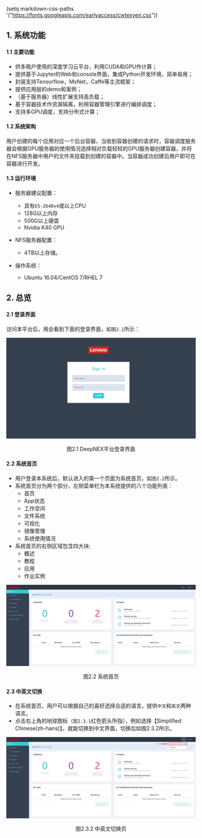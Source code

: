 
(setq markdown-css-paths '("https://fonts.googleapis.com/earlyaccess/cwtexyen.css"))

## 1. 系统功能

#### 1.1 主要功能

- 供多租户使用的深度学习云平台，利用CUDA和GPU作计算；
- 提供基于Jupyter的Web和console界面，集成Python开发环境，简单易用；
- 封装支持Tensorflow，MxNet，Caffe等主流框架；
- 提供应用层的demo和案例；
- （基于服务器）线性扩展支持高负载；
- 基于容器技术作资源隔离，利用容器管理引擎进行编排调度；
- 支持多GPU调度，支持分布式计算；

#### 1.2 系统架构

用户创建的每个应用对应一个后台容器，当收到容器创建的请求时，容器调度服务器会根据GPU服务器的使用情况选择相对负载较轻的GPU服务器创建容器，并将在NFS服务器中用户的文件夹挂载到创建的容器中。当容器成功创建后用户即可在容器进行开发。

#### 1.3 运行环境

+ 服务器建议配置：
    - 具有`E5-2640v4`或以上CPU
    - 128G以上内存
    - 500G以上硬盘
    - Nvidia K40 GPU

+ NFS服务器配置：
    - 4TB以上存储。

+ 操作系统：
    - Ubuntu 16.04/CentOS 7/RHEL 7

## 2. 总览
#### 2.1 登录界面

访问本平台后，用会看到下面的登录界面，如`图2.1`所示：

![](./login.png)
<p align="center">图2.1 DeepNEX平台登录界面</p>


#### 2.2 系统首页

- 用户登录本系统后，默认进入的第一个页面为系统首页，如`图2.2`所示。
- 系统首页分为两个部分，左侧菜单栏为本系统提供的八个功能列表：
    - 首页
    - App状态
    - 工作空间
    - 文件系统
    - 可视化
    - 镜像管理
    - 系统使用情况
- 系统首页的右侧区域包含四大块:
    - 概述
    - 教程
    - 应用
    - 作业实例

![](./homepage.jpg)
<p align="center">图2.2 系统首页</p>

#### 2.3 中英文切换

- 在系统首页，用户可以根据自己的喜好选择合适的语言，提供`中文`和`英文`两种语言。
- 点击右上角的地球图标（`图2.3.1`红色箭头所指），例如选择【Simplified Chinese(zh-hans)】，就能切换到中文界面，切换后如图2.3.2所示。

![](./language.jpg)
<p align="center">图2.3.2 中英文切换页</p>
